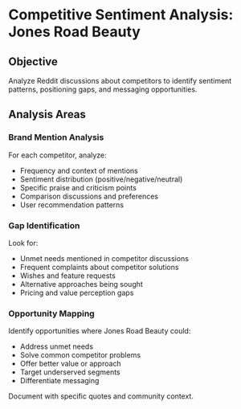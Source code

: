 # Competitive Sentiment Analysis: Jones Road Beauty

## Objective
Analyze Reddit discussions about competitors to identify sentiment patterns, positioning gaps, and messaging opportunities.

## Analysis Areas

### Brand Mention Analysis
For each competitor, analyze:
- Frequency and context of mentions
- Sentiment distribution (positive/negative/neutral)
- Specific praise and criticism points
- Comparison discussions and preferences
- User recommendation patterns

### Gap Identification
Look for:
- Unmet needs mentioned in competitor discussions
- Frequent complaints about competitor solutions
- Wishes and feature requests
- Alternative approaches being sought
- Pricing and value perception gaps

### Opportunity Mapping
Identify opportunities where Jones Road Beauty could:
- Address unmet needs
- Solve common competitor problems
- Offer better value or approach
- Target underserved segments
- Differentiate messaging

Document with specific quotes and community context.
